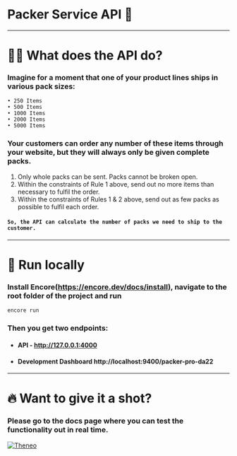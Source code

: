 # Packer Service API 🚀

---

# 🤷‍♀️ What does the API do?
### Imagine for a moment that one of your product lines ships in various pack sizes:
    • 250 Items
    • 500 Items
    • 1000 Items
    • 2000 Items
    • 5000 Items

### Your customers can order any number of these items through your website, but they will always only be given complete packs.
1. Only whole packs can be sent. Packs cannot be broken open.
2. Within the constraints of Rule 1 above, send out no more items than necessary to
   fulfil the order.
3. Within the constraints of Rules 1 &amp; 2 above, send out as few packs as possible to
   fulfil each order.

#### `So, the API can calculate the number of packs we need to ship to the customer.`

---
# 👀 Run locally
### Install Encore(https://encore.dev/docs/install), navigate to the root folder of the project and run
```shell
encore run
```
### Then you get two endpoints:
* #### API - http://127.0.0.1:4000
* #### Development Dashboard http://localhost:9400/packer-pro-da22

---

# 🔥 Want to give it a shot?
### Please go to the docs page where you can test the functionality out in real time.
<a href="https://app.theneo.io/rad/gymshark/get-packets">
<img alt="Theneo"
   src="https://img.shields.io/badge/DOCS PAGE HERE %20-143?style=for-the-badge&logo=Go%20IDEA&logoColor=black&color=yellow&labelColor=black"></a>

